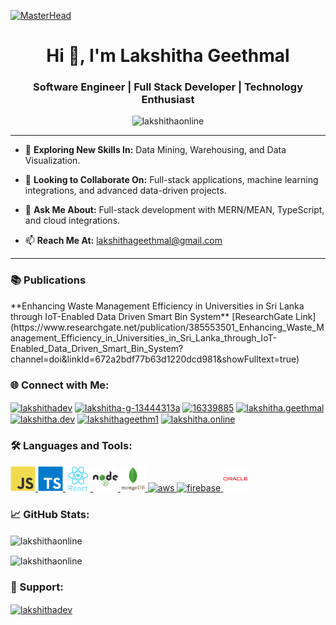 [![MasterHead](https://mir-s3-cdn-cf.behance.net/project_modules/1400/f28b4022600593.58c272e374fa3.gif)](https://lakshithaonline.io)
<h1 align="center">Hi 👋, I'm Lakshitha Geethmal</h1>
<h3 align="center">Software Engineer | Full Stack Developer | Technology Enthusiast</h3>

<p align="center">
  <img src="https://komarev.com/ghpvc/?username=lakshithaonline&label=Profile%20views&color=0e75b6&style=flat" alt="lakshithaonline" />
</p>

---

- 🌱 **Exploring New Skills In:** Data Mining, Warehousing, and Data Visualization.

- 👯 **Looking to Collaborate On:** Full-stack applications, machine learning integrations, and advanced data-driven projects.

- 💬 **Ask Me About:** Full-stack development with MERN/MEAN, TypeScript, and cloud integrations.

- 📫 **Reach Me At:** [lakshithageethmal@gmail.com](mailto:lakshithageethmal@gmail.com)

---

<h3 align="left">📚 Publications</h3>
**Enhancing Waste Management Efficiency in Universities in Sri Lanka through IoT-Enabled Data Driven Smart Bin System**  
  [ResearchGate Link](https://www.researchgate.net/publication/385553501_Enhancing_Waste_Management_Efficiency_in_Universities_in_Sri_Lanka_through_IoT-Enabled_Data_Driven_Smart_Bin_System?channel=doi&linkId=672a2bdf77b63d1220dcd981&showFulltext=true)

<h3 align="left">🌐 Connect with Me:</h3>
<p align="left">
  <a href="https://dev.to/lakshithadev" target="blank"><img align="center" src="https://raw.githubusercontent.com/rahuldkjain/github-profile-readme-generator/master/src/images/icons/Social/devto.svg" alt="lakshithadev" height="30" width="40" /></a>
  <a href="https://linkedin.com/in/lakshitha-g-13444313a" target="blank"><img align="center" src="https://raw.githubusercontent.com/rahuldkjain/github-profile-readme-generator/master/src/images/icons/Social/linked-in-alt.svg" alt="lakshitha-g-13444313a" height="30" width="40" /></a>
  <a href="https://stackoverflow.com/users/16339885" target="blank"><img align="center" src="https://raw.githubusercontent.com/rahuldkjain/github-profile-readme-generator/master/src/images/icons/Social/stack-overflow.svg" alt="16339885" height="30" width="40" /></a>
  <a href="https://fb.com/lakshitha.geethmal" target="blank"><img align="center" src="https://raw.githubusercontent.com/rahuldkjain/github-profile-readme-generator/master/src/images/icons/Social/facebook.svg" alt="lakshitha.geethmal" height="30" width="40" /></a>
  <a href="https://instagram.com/lakshitha.dev" target="blank"><img align="center" src="https://raw.githubusercontent.com/rahuldkjain/github-profile-readme-generator/master/src/images/icons/Social/instagram.svg" alt="lakshitha.dev" height="30" width="40" /></a>
  <a href="https://www.hackerrank.com/lakshithageethm1" target="blank"><img align="center" src="https://raw.githubusercontent.com/rahuldkjain/github-profile-readme-generator/master/src/images/icons/Social/hackerrank.svg" alt="lakshithageethm1" height="30" width="40" /></a>
  <a href="https://discord.gg/lakshitha.online" target="blank"><img align="center" src="https://raw.githubusercontent.com/rahuldkjain/github-profile-readme-generator/master/src/images/icons/Social/discord.svg" alt="lakshitha.online" height="30" width="40" /></a>
</p>

<h3 align="left">🛠️ Languages and Tools:</h3>
<p align="left">
  <a href="https://www.javascript.com/" target="_blank" rel="noreferrer"> <img src="https://raw.githubusercontent.com/devicons/devicon/master/icons/javascript/javascript-original.svg" alt="javascript" width="40" height="40"/> </a>
  <a href="https://www.typescriptlang.org/" target="_blank" rel="noreferrer"> <img src="https://raw.githubusercontent.com/devicons/devicon/master/icons/typescript/typescript-original.svg" alt="typescript" width="40" height="40"/> </a>
  <a href="https://reactjs.org/" target="_blank" rel="noreferrer"> <img src="https://raw.githubusercontent.com/devicons/devicon/master/icons/react/react-original-wordmark.svg" alt="react" width="40" height="40"/> </a>
  <a href="https://nodejs.org" target="_blank" rel="noreferrer"> <img src="https://raw.githubusercontent.com/devicons/devicon/master/icons/nodejs/nodejs-original-wordmark.svg" alt="nodejs" width="40" height="40"/> </a>
  <a href="https://www.mongodb.com/" target="_blank" rel="noreferrer"> <img src="https://raw.githubusercontent.com/devicons/devicon/master/icons/mongodb/mongodb-original-wordmark.svg" alt="mongodb" width="40" height="40"/> </a>
  <a href="https://aws.amazon.com/" target="_blank" rel="noreferrer"> <img src="https://www.vectorlogo.zone/logos/amazon_aws/amazon_aws-icon.svg" alt="aws" width="40" height="40"/> </a>
  <a href="https://firebase.google.com/" target="_blank" rel="noreferrer"> <img src="https://www.vectorlogo.zone/logos/firebase/firebase-icon.svg" alt="firebase" width="40" height="40"/> </a>
  <a href="https://www.oracle.com/" target="_blank" rel="noreferrer"> <img src="https://raw.githubusercontent.com/devicons/devicon/master/icons/oracle/oracle-original.svg" alt="oracle" width="40" height="40"/> </a>
  <!-- Add more relevant technologies as needed -->
</p>

<h3 align="left">📈 GitHub Stats:</h3>
<p>
  <img align="center" src="https://github-readme-stats.vercel.app/api?username=lakshithaonline&show_icons=true&locale=en" alt="lakshithaonline" />
</p>
<p>
  <img align="center" src="https://github-readme-streak-stats.herokuapp.com/?user=lakshithaonline&" alt="lakshithaonline" />
</p>

<h3 align="left">💖 Support:</h3>
<p><a href="https://ko-fi.com/lakshithadev"> <img align="center" src="https://cdn.ko-fi.com/cdn/kofi3.png?v=3" height="50" width="210" alt="lakshithadev" /></a></p>
